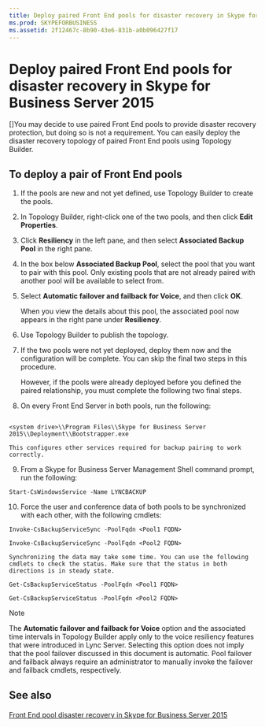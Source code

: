 ```yaml
---
title: Deploy paired Front End pools for disaster recovery in Skype for Business Server 2015
ms.prod: SKYPEFORBUSINESS
ms.assetid: 2f12467c-8b90-43e6-831b-a0b096427f17
---
```



# Deploy paired Front End pools for disaster recovery in Skype for Business Server 2015
[]You may decide to use paired Front End pools to provide disaster recovery protection, but doing so is not a requirement.
You can easily deploy the disaster recovery topology of paired Front End pools using Topology Builder. 
  
    
    


## To deploy a pair of Front End pools


1. If the pools are new and not yet defined, use Topology Builder to create the pools.
    
  
2. In Topology Builder, right-click one of the two pools, and then click **Edit Properties**.
    
  
3. Click **Resiliency** in the left pane, and then select **Associated Backup Pool** in the right pane.
    
  
4. In the box below **Associated Backup Pool**, select the pool that you want to pair with this pool. Only existing pools that are not already paired with another pool will be available to select from.
    
  
5. Select **Automatic failover and failback for Voice**, and then click **OK**.
    
    When you view the details about this pool, the associated pool now appears in the right pane under **Resiliency**. 
    
  
6. Use Topology Builder to publish the topology.
    
  
7. If the two pools were not yet deployed, deploy them now and the configuration will be complete. You can skip the final two steps in this procedure.
    
    However, if the pools were already deployed before you defined the paired relationship, you must complete the following two final steps.
    
  
8. On every Front End Server in both pools, run the following:
    
  ```
  
<system drive>\\Program Files\\Skype for Business Server 2015\\Deployment\\Bootstrapper.exe 
  ```


    This configures other services required for backup pairing to work correctly.
    
  
9. From a Skype for Business Server Management Shell command prompt, run the following: 
    
  ```
  Start-CsWindowsService -Name LYNCBACKUP
  ```

10. Force the user and conference data of both pools to be synchronized with each other, with the following cmdlets:
    
  ```
  Invoke-CsBackupServiceSync -PoolFqdn <Pool1 FQDN>
  ```


  ```
  Invoke-CsBackupServiceSync -PoolFqdn <Pool2 FQDN>
  ```


    Synchronizing the data may take some time. You can use the following cmdlets to check the status. Make sure that the status in both directions is in steady state.
    


  ```
  Get-CsBackupServiceStatus -PoolFqdn <Pool1 FQDN>
  ```




  ```
  Get-CsBackupServiceStatus -PoolFqdn <Pool2 FQDN>
  ```


> [!NOTE]
> The **Automatic failover and failback for Voice** option and the associated time intervals in Topology Builder apply only to the voice resiliency features that were introduced in Lync Server. Selecting this option does not imply that the pool failover discussed in this document is automatic. Pool failover and failback always require an administrator to manually invoke the failover and failback cmdlets, respectively.
  
    
    


## See also


#### 


  
    
    
 [Front End pool disaster recovery in Skype for Business Server 2015](front-end-pool-disaster-recovery-in-skype-for-business-server-2015.md)
